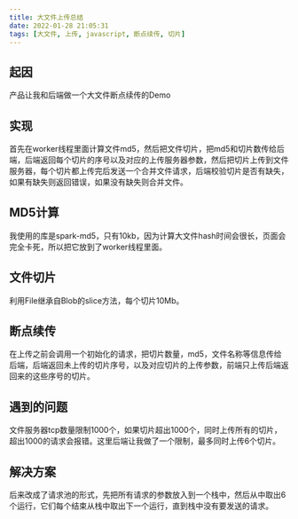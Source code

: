 ```yaml
---
title: 大文件上传总结
date: 2022-01-28 21:05:31
tags: [大文件, 上传, javascript, 断点续传, 切片]
---
```


## 起因
产品让我和后端做一个大文件断点续传的Demo

## 实现
首先在worker线程里面计算文件md5，然后把文件切片，把md5和切片数传给后端，后端返回每个切片的序号以及对应的上传服务器参数，然后把切片上传到文件服务器，每个切片都上传完后发送一个合并文件请求，后端校验切片是否有缺失，如果有缺失则返回错误，如果没有缺失则合并文件。

## MD5计算
我使用的库是spark-md5，只有10kb，因为计算大文件hash时间会很长，页面会完全卡死，所以把它放到了worker线程里面。

## 文件切片
利用File继承自Blob的slice方法，每个切片10Mb。

## 断点续传
在上传之前会调用一个初始化的请求，把切片数量，md5，文件名称等信息传给后端，后端返回未上传的切片序号，以及对应切片的上传参数，前端只上传后端返回来的这些序号的切片。

## 遇到的问题
文件服务器tcp数量限制1000个，如果切片超出1000个，同时上传所有的切片，超出1000的请求会报错。这里后端让我做了一个限制，最多同时上传6个切片。

## 解决方案
后来改成了请求池的形式，先把所有请求的参数放入到一个栈中，然后从中取出6个运行，它们每个结束从栈中取出下一个运行，直到栈中没有要发送的请求。


